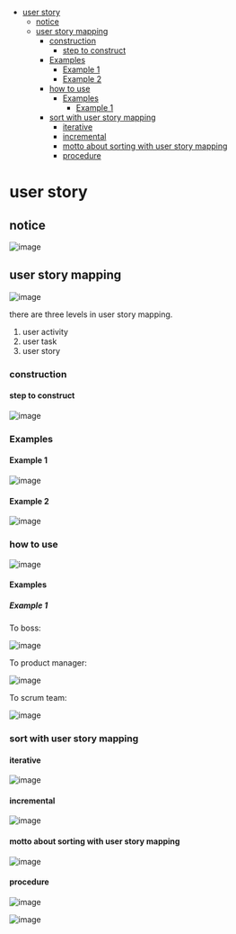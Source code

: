 <!-- TOC start (generated with https://github.com/derlin/bitdowntoc) -->

- [user story](#user-story)
   * [notice](#notice)
   * [user story mapping](#user-story-mapping)
      + [construction](#construction)
         - [step to construct](#step-to-construct)
      + [Examples](#examples)
         - [Example 1](#example-1)
         - [Example 2](#example-2)
      + [how to use](#how-to-use)
         - [Examples ](#examples-1)
            * [Example 1](#example-1-1)
      + [sort with user story mapping](#sort-with-user-story-mapping)
         - [iterative](#iterative)
         - [incremental](#incremental)
         - [motto about sorting with user story mapping](#motto-about-sorting-with-user-story-mapping)
         - [procedure](#procedure)

<!-- TOC end -->

<!-- TOC --><a name="user-story"></a>
# user story
<!-- TOC --><a name="notice"></a>
## notice
![image](https://github.com/user-attachments/assets/a34a5288-f1a4-487c-8bc9-293bd3bc3527)

<!-- TOC --><a name="user-story-mapping"></a>
## user story mapping
![image](https://github.com/user-attachments/assets/4a7a5fbe-a97c-432e-87d2-5da5e327c139)

there are three levels in user story mapping.
1. user activity
2. user task
3. user story

<!-- TOC --><a name="construction"></a>
### construction
<!-- TOC --><a name="step-to-construct"></a>
#### step to construct
![image](https://github.com/user-attachments/assets/3cb41764-cab7-4021-8e85-a872a1e0bb21)

<!-- TOC --><a name="examples"></a>
### Examples
<!-- TOC --><a name="example-1"></a>
#### Example 1
![image](https://github.com/user-attachments/assets/0070721c-6368-40cd-9b4b-ba7863d0bdca)

<!-- TOC --><a name="example-2"></a>
#### Example 2
![image](https://github.com/user-attachments/assets/1e3bbb61-20d4-4b37-afd9-f826a3343267)

<!-- TOC --><a name="how-to-use"></a>
### how to use
![image](https://github.com/user-attachments/assets/daf3da64-42bf-41ed-adda-874780a5c81b)

<!-- TOC --><a name="examples-1"></a>
#### Examples 
<!-- TOC --><a name="example-1-1"></a>
##### Example 1

To boss:

![image](https://github.com/user-attachments/assets/7d89b0cf-386f-44ed-9032-1374895ee84b)

To product manager:

![image](https://github.com/user-attachments/assets/ec1e0017-519f-4274-b2b1-1d121bf21d08)

To scrum team:

![image](https://github.com/user-attachments/assets/a8fe7203-37f4-40b3-9f9c-352f613cab0d)

<!-- TOC --><a name="sort-with-user-story-mapping"></a>
### sort with user story mapping
<!-- TOC --><a name="iterative"></a>
#### iterative
![image](https://github.com/user-attachments/assets/0956530c-c2fd-41ce-9068-dcf9219b5109)

<!-- TOC --><a name="incremental"></a>
#### incremental
![image](https://github.com/user-attachments/assets/73815ecb-a024-4721-9022-d1341c446dd6)

<!-- TOC --><a name="motto-about-sorting-with-user-story-mapping"></a>
#### motto about sorting with user story mapping
![image](https://github.com/user-attachments/assets/9a37cd6a-6f1e-41b3-8232-c4379f5448b5)

<!-- TOC --><a name="procedure"></a>
#### procedure
![image](https://github.com/user-attachments/assets/6ad85aec-7803-4fcf-b690-4d77ed7b9fdb)

![image](https://github.com/user-attachments/assets/206b6e6b-0048-4a8d-b9c2-07d727f7db4a)




